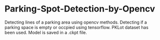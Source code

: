 # Parking-Spot-Detection-by-Opencv
Detecting lines of a parking area using opencv methods. 
Detecting if a parking space is empty or occpied using tensorflow. PKLot dataset has been used. Model is saved in a .ckpt file.  
